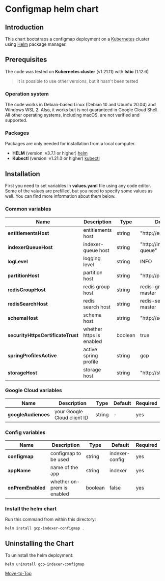 <!--- Configmap -->

# Configmap helm chart

## Introduction

This chart bootstraps a configmap deployment on a [Kubernetes](https://kubernetes.io) cluster using [Helm](https://helm.sh) package manager.

## Prerequisites

The code was tested on **Kubernetes cluster** (v1.21.11) with **Istio** (1.12.6)
> It is possible to use other versions, but it hasn't been tested

### Operation system

The code works in Debian-based Linux (Debian 10 and Ubuntu 20.04) and Windows WSL 2. Also, it works but is not guaranteed in Google Cloud Shell. All other operating systems, including macOS, are not verified and supported.

### Packages

Packages are only needed for installation from a local computer.

* **HELM** (version: v3.7.1 or higher) [helm](https://helm.sh/docs/intro/install/)
* **Kubectl** (version: v1.21.0 or higher) [kubectl](https://kubernetes.io/docs/tasks/tools/#kubectl)

## Installation

First you need to set variables in **values.yaml** file using any code editor. Some of the values are prefilled, but you need to specify some values as well. You can find more information about them below.

### Common variables

| Name | Description | Type | Default |Required |
|------|-------------|------|---------|---------|
**entitlementsHost** | entitlements host | string | "http://entitlements" | yes
**indexerQueueHost** | indexer-queue host | string | "http://indexer-queue" | yes
**logLevel** | logging level | string | INFO | yes
**partitionHost** | partition host | string | "http://partition" | yes
**redisGroupHost** | redis group host | string | redis-group-master | yes
**redisSearchHost** | redis search host | string | redis-search-master | yes
**schemaHost** | schema host | string | "http://schema" | yes
**securityHttpsCertificateTrust** | whether https is enabled | boolean | true | yes
**springProfilesActive** | active spring profile | string | gcp | yes
**storageHost** | storage host | string | "http://storage" | yes

### Google Cloud variables

| Name | Description | Type | Default |Required |
|------|-------------|------|---------|---------|
**googleAudiences** | your Google Cloud client ID | string | - | yes

### Config variables

| Name | Description | Type | Default |Required |
|------|-------------|------|---------|---------|
**configmap** | configmap to be used | string | indexer-config | yes
**appName** | name of the app | string | indexer | yes
**onPremEnabled** | whether on-prem is enabled | boolean | false | yes

### Install the helm chart

Run this command from within this directory:

```console
helm install gcp-indexer-configmap .
```

## Uninstalling the Chart

To uninstall the helm deployment:

```console
helm uninstall gcp-indexer-configmap
```

[Move-to-Top](#configmap-helm-chart)
